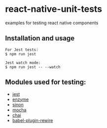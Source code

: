 # react-native-unit-tests
examples for testing react native components


## Installation and usage
 
    For Jest tests:
    $ npm run jest
    
    Jest watch mode:
    $ npm run jest -- --watch
    
    
## Modules used for testing:

- [jest](https://facebook.github.io/jest/)
- [enzyme](http://airbnb.io/enzyme/)
- [sinon](http://sinonjs.org/)
- [mocha](https://mochajs.org/)
- [chai](http://chaijs.com/)
- [babel-plugin-rewire](https://www.npmjs.com/package/babel-plugin-rewire)
